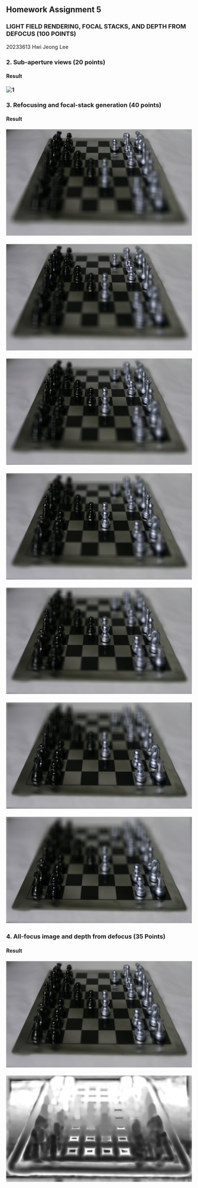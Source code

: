 ## Homework Assignment 5
### LIGHT FIELD RENDERING, FOCAL STACKS, AND DEPTH FROM DEFOCUS (100 POINTS)

20233613 Hwi Jeong Lee

### 2. Sub-aperture views (20 points)
####	Result

#### ![1](https://github.com/HwiJeong-Lee/cp-project5/blob/main/results/Q2/mosaic.png)

### 3. Refocusing and focal-stack generation (40 points)
####	Result

#### ![1](https://github.com/HwiJeong-Lee/cp-project5/blob/main/results/Q3/refocused_0.png)
#### ![2](https://github.com/HwiJeong-Lee/cp-project5/blob/main/results/Q3/refocused_0.2.png)
#### ![3](https://github.com/HwiJeong-Lee/cp-project5/blob/main/results/Q3/refocused_0.4.png)
#### ![4](https://github.com/HwiJeong-Lee/cp-project5/blob/main/results/Q3/refocused_0.6.png)
#### ![5](https://github.com/HwiJeong-Lee/cp-project5/blob/main/results/Q3/refocused_0.8.png)
#### ![6](https://github.com/HwiJeong-Lee/cp-project5/blob/main/results/Q3/refocused_1.png)
#### ![7](https://github.com/HwiJeong-Lee/cp-project5/blob/main/results/Q3/refocused_1.2.png)

### 4. All-focus image and depth from defocus (35 Points)
####	Result

#### ![1](https://github.com/HwiJeong-Lee/cp-project5/blob/main/results/Q4/all_focus_3_5.png)
#### ![2](https://github.com/HwiJeong-Lee/cp-project5/blob/main/results/Q4/depth_3_5.png)

